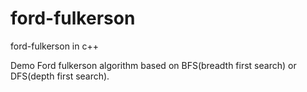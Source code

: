 # ford-fulkerson
ford-fulkerson in c++


Demo Ford fulkerson algorithm based on BFS(breadth first search) or DFS(depth first search).

